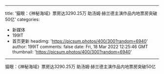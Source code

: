 
---
title: '猫眼：《神秘海域》票房达3290.25万 助汤姆·赫兰德主演作品内地票房突破50亿'
categories: 
 - 新媒体
 - 199IT
 - 首页更新
headimg: 'https://picsum.photos/400/300?random=6940'
author: 199IT
comments: false
date: Fri, 18 Mar 2022 12:25:46 GMT
thumbnail: 'https://picsum.photos/400/300?random=6940'
---

<div>   
猫眼：《神秘海域》票房达3290.25万 助汤姆·赫兰德主演作品内地票房突破50亿  
</div>
            